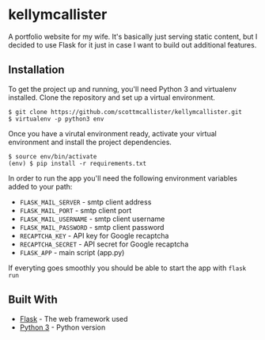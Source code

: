 # kellymcallister

A portfolio website for my wife. It's basically just serving static content, but I decided to use Flask for it just in case I want to build out additional features.

## Installation

To get the project up and running, you'll need Python 3 and virtualenv installed. Clone the repository and set up a virtual environment.

```
$ git clone https://github.com/scottmcallister/kellymcallister.git
$ virtualenv -p python3 env
```

Once you have a virutal environment ready, activate your virtual environment and install the project dependencies.

```
$ source env/bin/activate
(env) $ pip install -r requirements.txt
```

In order to run the app you'll need the following environment variables added to your path:

* `FLASK_MAIL_SERVER` - smtp client address
* `FLASK_MAIL_PORT` - smtp client port
* `FLASK_MAIL_USERNAME` - smtp client username
* `FLASK_MAIL_PASSWORD` - smtp client password
* `RECAPTCHA_KEY` - API key for Google recaptcha
* `RECAPTCHA_SECRET` - API secret for Google recaptcha
* `FLASK_APP` - main script (app.py)

If everyting goes smoothly you should be able to start the app with `flask run`

## Built With

* [Flask](http://flask.pocoo.org/) - The web framework used
* [Python 3](https://www.python.org/download/releases/3.0/) - Python version